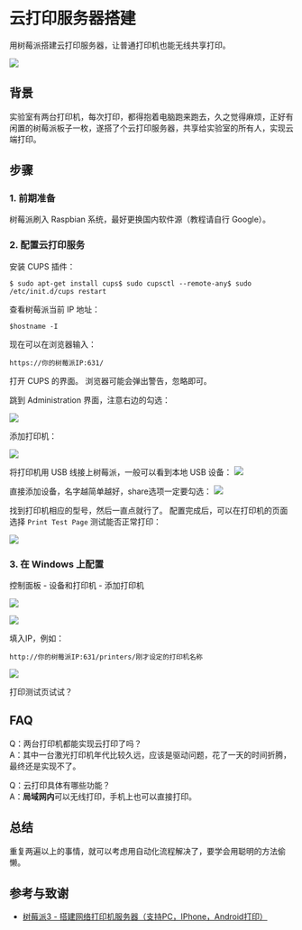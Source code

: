 # 云打印服务器搭建

用树莓派搭建云打印服务器，让普通打印机也能无线共享打印。

![](https://image-backup-1253965369.cos.ap-guangzhou.myqcloud.com/20190106181653349/IMG_20181222_155243.jpg)

## 背景

实验室有两台打印机，每次打印，都得抱着电脑跑来跑去，久之觉得麻烦，正好有闲置的树莓派板子一枚，遂搭了个云打印服务器，共享给实验室的所有人，实现云端打印。

## 步骤

### 1. 前期准备

树莓派刷入 Raspbian 系统，最好更换国内软件源（教程请自行 Google）。

### 2. 配置云打印服务

安装 CUPS 插件：

```text
$ sudo apt-get install cups$ sudo cupsctl --remote-any$ sudo /etc/init.d/cups restart
```

查看树莓派当前 IP 地址：

```text
$hostname -I
```

现在可以在浏览器输入：

```text
https://你的树莓派IP:631/
```

打开 CUPS 的界面。 浏览器可能会弹出警告，忽略即可。

跳到 Administration 界面，注意右边的勾选：

 ![](https://image-backup-1253965369.cos.ap-guangzhou.myqcloud.com/20190106181653349/SRnaG8Upe4QCw4A7__thumbnail.png) 

添加打印机：

 ![](https://image-backup-1253965369.cos.ap-guangzhou.myqcloud.com/20190106181653349/2ha01tLqMK8dKPPw__thumbnail.png)

 将打印机用 USB 线接上树莓派，一般可以看到本地 USB 设备： ![](https://image-backup-1253965369.cos.ap-guangzhou.myqcloud.com/20190106181653349/dOY25IVr55cf4qbg__thumbnail-1.png) 

直接添加设备，名字越简单越好，share选项一定要勾选： ![](https://image-backup-1253965369.cos.ap-guangzhou.myqcloud.com/20190106181653349/zY62367hBa0ZuwJV__thumbnail.png) 

找到打印机相应的型号，然后一直点就行了。 配置完成后，可以在打印机的页面选择 `Print Test Page` 测试能否正常打印：

 ![](https://image-backup-1253965369.cos.ap-guangzhou.myqcloud.com/20190106181653349/9izhdEoI8cobbMjF__thumbnail.png)

### 3. 在 Windows 上配置

控制面板 - 设备和打印机 - 添加打印机

 ![](https://image-backup-1253965369.cos.ap-guangzhou.myqcloud.com/20190106181653349/dk39pnMjcQYPBElC__thumbnail.png)

 ![](https://image-backup-1253965369.cos.ap-guangzhou.myqcloud.com/20190106181653349/CRkgxClLaaYjdGPt__thumbnail.png) 

填入IP，例如：

```text
http://你的树莓派IP:631/printers/刚才设定的打印机名称
```

![](https://image-backup-1253965369.cos.ap-guangzhou.myqcloud.com/20190106181653349/Z8sZTaxH5ZoGWyBK__thumbnail.png)

打印测试页试试？

## FAQ

Q：两台打印机都能实现云打印了吗？  
A：其中一台激光打印机年代比较久远，应该是驱动问题，花了一天的时间折腾，最终还是实现不了。

Q：云打印具体有哪些功能？   
A：**局域网内**可以无线打印，手机上也可以直接打印。

## 总结

重复两遍以上的事情，就可以考虑用自动化流程解决了，要学会用聪明的方法偷懒。

## 参考与致谢

* [树莓派3 - 搭建网络打印机服务器（支持PC，IPhone，Android打印）](https://www.ncnynl.com/archives/201608/742.html)

